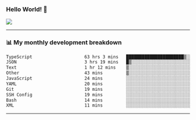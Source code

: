 ### Hello World! 👋

<a>
  <img align="center" src="https://github-readme-stats.vercel.app/api?username=megatunger&count_private=true&include_all_commits=true&bg_color=30,56CCF2,2F80ED&title_color=fff&text_color=fff" />
</a>

------
### 📊 My monthly development breakdown

<!--START_SECTION:waka-->

```txt
TypeScript                    63 hrs 3 mins   ██████████████████████▒░░   88.89 %
JSON                          3 hrs 19 mins   █▒░░░░░░░░░░░░░░░░░░░░░░░   04.69 %
Text                          1 hr 12 mins    ▒░░░░░░░░░░░░░░░░░░░░░░░░   01.71 %
Other                         43 mins         ▒░░░░░░░░░░░░░░░░░░░░░░░░   01.03 %
JavaScript                    24 mins         ░░░░░░░░░░░░░░░░░░░░░░░░░   00.57 %
YAML                          20 mins         ░░░░░░░░░░░░░░░░░░░░░░░░░   00.49 %
Git                           19 mins         ░░░░░░░░░░░░░░░░░░░░░░░░░   00.46 %
SSH Config                    19 mins         ░░░░░░░░░░░░░░░░░░░░░░░░░   00.45 %
Bash                          14 mins         ░░░░░░░░░░░░░░░░░░░░░░░░░   00.35 %
XML                           11 mins         ░░░░░░░░░░░░░░░░░░░░░░░░░   00.27 %
```

<!--END_SECTION:waka-->

------
